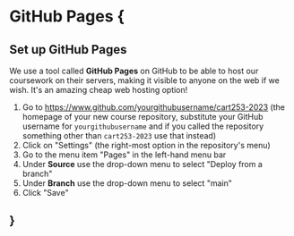 # GitHub Pages {
    
## Set up GitHub Pages

We use a tool called **GitHub Pages** on GitHub to be able to host our coursework on their servers, making it visible to anyone on the web if we wish. It's an amazing cheap web hosting option!

1. Go to <https://www.github.com/yourgithubusername/cart253-2023> (the homepage of your new course repository, substitute your GitHub username for `yourgithubusername` and if you called the repository something other than `cart253-2023` use that instead)
1. Click on "Settings" (the right-most option in the repository's menu)
1. Go to the menu item "Pages" in the left-hand menu bar
1. Under **Source** use the drop-down menu to select "Deploy from a branch"
1. Under **Branch** use the drop-down menu to select "main"
1. Click "Save"
    
## }